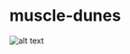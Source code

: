 # muscle-dunes

![alt text](https://github.com/wagybwoi/speedline/blob/master/Media/giph.gif "Speedline")
